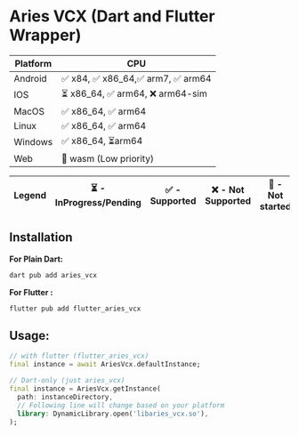 # Aries VCX (Dart and Flutter Wrapper)

| Platform | CPU | 
|----------|------------------|
| Android | ✅ x84, ✅ x86_64,✅ arm7, ✅ arm64  |
| IOS |   ⏳ x86_64, ✅ arm64, ❌ arm64-sim   | 
| MacOS |   ✅ x86_64, ✅ arm64   |      
| Linux |  ✅ x86_64, ✅ arm64 |            
| Windows | ✅ x86_64, ⏳arm64  |       
| Web | 🚫 wasm (Low priority) |       

|**Legend**|⏳ - InProgress/Pending | ✅ - Supported | ❌ - Not Supported | 🚫 - Not started |
|------------|----------------|---------------|-------------------|------------|

## Installation
**For Plain Dart:**
```sh
dart pub add aries_vcx
```
**For Flutter :**
```shell
flutter pub add flutter_aries_vcx
```

## Usage:
```dart
// with flutter (flutter_aries_vcx)
final instance = await AriesVcx.defaultInstance;

// Dart-only (just aries_vcx)
final instance = AriesVcx.getInstance(
  path: instanceDirectory,
  // Following line will change based on your platform
  library: DynamicLibrary.open('libaries_vcx.so'),
);
```
